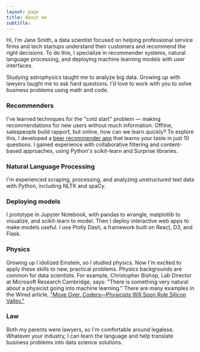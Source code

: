 ```yaml
---
layout: page
title: About me
subtitle: 
---
```


Hi, I'm Jane Smith, a data scientist focused on helping professional service firms and tech startups understand their customers and recommend the right decisions. To do this, I specialize in recommender systems, natural language processing, and deploying machine learning models with user interfaces.

Studying astrophysics taught me to analyze big data. Growing up with lawyers taught me to ask hard questions. I'd love to work with you to solve business problems using math and code.

### Recommenders
I've learned techniques for the "cold start" problem — making recommendations for new users without much information. Offline, salespeople build rapport, but online, how can we learn quickly? To explore this, I developed a [beer recommender app](/2018-11-26-beer-app/) that learns your taste in just 10 questions. I gained experience with collaborative filtering and content-based approaches, using Python's scikit-learn and Surprise libraries.

### Natural Language Processing
I'm experienced scraping, processing, and analyzing unstructured text data with Python, including NLTK and spaCy.

### Deploying models
I prototype in Jupyter Notebook, with pandas to wrangle, matplotlib to visualize, and scikit-learn to model. Then I deploy interactive web apps to make models useful. I use Plotly Dash, a framework built on React, D3, and Flask.

### Physics
Growing up I idolized Einstein, so I studied physics. Now I'm excited to apply these skills to new, practical problems. Physics backgrounds are common for data scientists. For example, Christopher Bishop, Lab Director at Microsoft Research Cambridge, says: "There is something very natural about a physicist going into machine learning." There are many examples in the Wired article, ["Move Over, Coders—Physicists Will Soon Rule Silicon Valley."](https://www.wired.com/2017/01/move-coders-physicists-will-soon-rule-silicon-valley/)

### Law
Both my parents were lawyers, so I'm comfortable around legalese. Whatever your industry, I can learn the language and help translate business problems into data science solutions.

